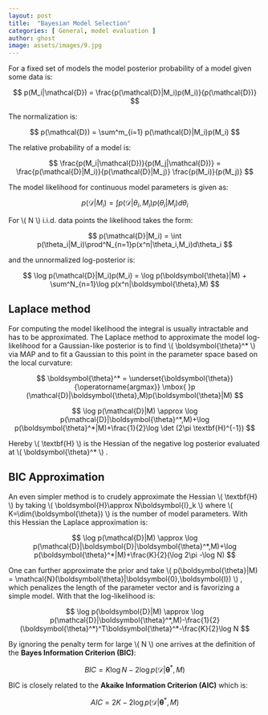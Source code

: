 ```yaml
---
layout: post
title:  "Bayesian Model Selection"
categories: [ General, model evaluation ]
author: ghost
image: assets/images/9.jpg
---
```

For a fixed set of models the model posterior probability of a model given some data is:

$$
    p(M_i|\mathcal{D}) = \frac{p(\mathcal{D}|M_i)p(M_i)}{p(\mathcal{D})}
$$

The normalization is:

$$
    p(\mathcal{D}) = \sum^m_{i=1} p(\mathcal{D}|M_i)p(M_i)
$$

The relative probability of a model is:

$$
    \frac{p(M_i|\mathcal{D})}{p(M_j|\mathcal{D})} = \frac{p(\mathcal{D}|M_i)}{p(\mathcal{D}|M_j)} \frac{p(M_i)}{p(M_j)}
$$

The model likelihood for continuous model parameters is given as:

$$
    p(\mathcal{D}|M_i) = \int p(\mathcal{D}|\theta_i,M_i)p(\theta_i|M_i)d\theta_i
$$

For \\( N \\) i.i.d. data points the likelihood takes the form:

$$
    p(\mathcal{D}|M_i) = \int p(\theta_i|M_i)\prod^N_{n=1}p(x^n|\theta_i,M_i)d\theta_i
$$

and the unnormalized log-posterior is:

$$
    \log p(\mathcal{D}|M_i)p(M_i) = \log p(\boldsymbol{\theta}|M) + \sum^N_{n=1}\log p(x^n|\boldsymbol{\theta},M)
$$

## Laplace method
For computing the model likelihood the integral is usually intractable and has to be approximated. The Laplace method to approximate the model log-likelihood for a Gaussian-like posterior is to find \\( \boldsymbol{\theta}^* \\) via MAP and to fit a Gaussian to this point in the parameter space based on the local curvature:

$$
    \boldsymbol{\theta}^* = \underset{\boldsymbol{\theta}}{\operatorname{argmax}} \mbox{ }p (\mathcal{D}|\boldsymbol{\theta},M)p(\boldsymbol{\theta}|M)
$$

$$
    \log p(\mathcal{D}|M) \approx \log p(\mathcal{D}|\boldsymbol{\theta}^*,M)+\log p(\boldsymbol{\theta}^*|M)+\frac{1}{2}\log \det (2\pi \textbf{H}^{-1})
$$

Hereby \\( \textbf{H} \\) is the Hessian of the negative log posterior evaluated at \\( \boldsymbol{\theta}^* \\) .

## BIC Approximation
An even simpler method is to crudely approximate the Hessian \\( \textbf{H} \\) by taking \\( \boldsymbol{H}\approx N\boldsymbol{I}_k \\) where  \\( K=\dim(\boldsymbol{\theta}) \\) is the number of model parameters. With this Hessian the Laplace approximation is:

$$
    \log p(\mathcal{D}|M) \approx \log p(\mathcal{D}|\boldsymbol{D}|\boldsymbol{\theta}^*,M)+\log p(\boldsymbol{\theta}^*|M)+\frac{K}{2}(\log 2\pi -\log N)
$$

One can further approximate the prior and take \\( p(\boldsymbol{\theta}|M) = \mathcal{N}(\boldsymbol{\theta}|\boldsymbol{0},\boldsymbol{I}) \\) , which penalizes the length of the parameter vector and is favorizing a simple model. With that the log-likelihood is:

$$
    \log p(\boldsymbol{D}|M) \approx \log p(\mathcal{D}|\boldsymbol{\theta}^*,M)-\frac{1}{2}(\boldsymbol{\theta}^*)^T\boldsymbol{\theta}^*-\frac{K}{2}\log N
$$

By ignoring the penalty term for large \\( N \\) one arrives at the definition of the **Bayes Information Criterion (BIC)**:

$$
    BIC = K\log N -2\log p(\mathcal{D}|\boldsymbol{\theta}^*,M)
$$

BIC is closely related to the **Akaike Information Criterion (AIC)** which is:

$$
    AIC = 2K-2\log p(\mathcal{D}|\boldsymbol{\theta}^*,M) 
$$
